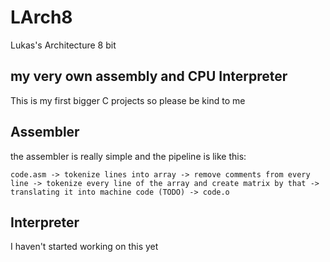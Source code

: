 # LArch8
Lukas's Architecture 8 bit
## my very own assembly and CPU Interpreter
This is my first bigger C projects so please be kind to me


## Assembler

the assembler is really simple and the pipeline is like this:
```
code.asm -> tokenize lines into array -> remove comments from every line -> tokenize every line of the array and create matrix by that -> translating it into machine code (TODO) -> code.o
```

## Interpreter
I haven't started working on this yet



